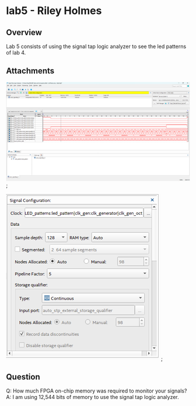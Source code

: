 # lab5 - Riley Holmes

## Overview
Lab 5 consists of using the signal tap logic analyzer to see the led patterns of lab 4.




## Attachments
![Waveform](assets/lab5/lab5_%20waveform.png);

![Configuration Pane](assets/lab5/lab5_%20configuration_pane.png);



## Question

Q: How much FPGA on-chip memory was required to monitor your signals?
A: I am using 12,544 bits of memory to use the signal tap logic analyzer.